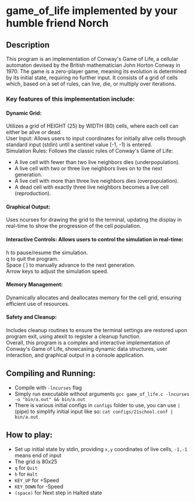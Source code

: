 # game_of_life implemented by your humble friend Norch

## Description
This program is an implementation of Conway's Game of Life, a cellular automaton devised by the British mathematician John Horton Conway in 1970. The game is a zero-player game, meaning its evolution is determined by its initial state, requiring no further input. It consists of a grid of cells which, based on a set of rules, can live, die, or multiply over iterations.

### Key features of this implementation include:

#### Dynamic Grid: 
Utilizes a grid of HEIGHT (25) by WIDTH (80) cells, where each cell can either be alive or dead. <br>
User Input: Allows users to input coordinates for initially alive cells through standard input (stdin) until a sentinel value (-1, -1) is entered. <br>
Simulation Rules: Follows the classic rules of Conway's Game of Life: <br>
- A live cell with fewer than two live neighbors dies (underpopulation). <br>
- A live cell with two or three live neighbors lives on to the next generation. <br>
- A live cell with more than three live neighbors dies (overpopulation). <br>
- A dead cell with exactly three live neighbors becomes a live cell (reproduction). <br>
#### Graphical Output: 
Uses ncurses for drawing the grid to the terminal, updating the display in real-time to show the progression of the cell population. <br>
#### Interactive Controls: Allows users to control the simulation in real-time:
h to pause/resume the simulation. <br>
q to quit the program. <br>
Space ( ) to manually advance to the next generation. <br>
Arrow keys to adjust the simulation speed. <br>
#### Memory Management: 
Dynamically allocates and deallocates memory for the cell grid, ensuring efficient use of resources. <br>
#### Safety and Cleanup: 
Includes cleanup routines to ensure the terminal settings are restored upon program exit, using atexit to register a cleanup function. <br>
Overall, this program is a complex and interactive implementation of Conway's Game of Life, showcasing dynamic data structures, user interaction, and graphical output in a console application. <br>

## Compiling and Running:
- Compile with `-lncurses` flag
- Simply run executable without arguments `gcc game_of_life.c -lncurses -o "bin/a.out" && bin/a.out`
- There is various initial configs in `configs` folder to use, you can use `|` (pipe) to simplify initial input like so: `cat configs/21school.conf | bin/a.out`

## How to play:
- Set up initial state by stdin, providing `x,y` coordinates of live cells, `-1,-1` means end of input
- The grid is 80x25
- `q` for `Quit`
- `h` for `Halt`
- `KEY_UP` for +Speed
- `KEY_DOWN` for -Speed
- `(space)` for Next step in Halted state


